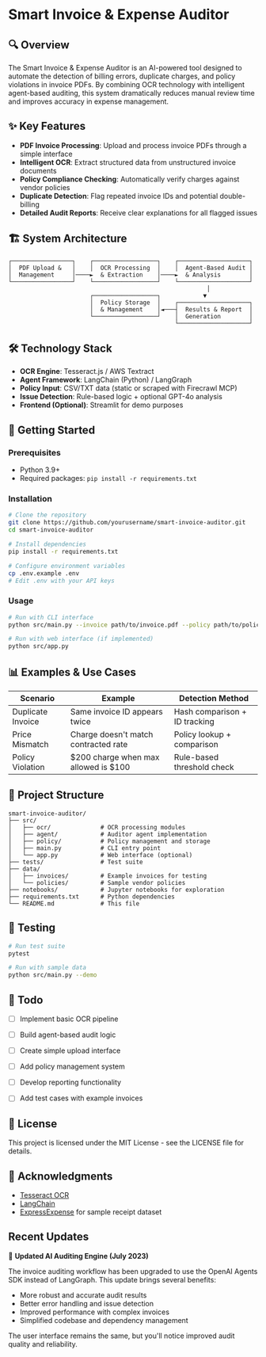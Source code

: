 # Smart Invoice & Expense Auditor

## 🔍 Overview

The Smart Invoice & Expense Auditor is an AI-powered tool designed to automate the detection of billing errors, duplicate charges, and policy violations in invoice PDFs. By combining OCR technology with intelligent agent-based auditing, this system dramatically reduces manual review time and improves accuracy in expense management.

## ✨ Key Features

- **PDF Invoice Processing**: Upload and process invoice PDFs through a simple interface
- **Intelligent OCR**: Extract structured data from unstructured invoice documents
- **Policy Compliance Checking**: Automatically verify charges against vendor policies
- **Duplicate Detection**: Flag repeated invoice IDs and potential double-billing
- **Detailed Audit Reports**: Receive clear explanations for all flagged issues

## 🏗️ System Architecture

```
┌─────────────────┐    ┌──────────────────┐    ┌────────────────────┐
│  PDF Upload &   │    │  OCR Processing  │    │  Agent-Based Audit │
│  Management     │────►  & Extraction    │────►  & Analysis        │
└─────────────────┘    └──────────────────┘    └────────────────────┘
                                                        │
                       ┌──────────────────┐            ▼
                       │  Policy Storage  │    ┌────────────────────┐
                       │  & Management    │◄───┤  Results & Report  │
                       └──────────────────┘    │  Generation        │
                                               └────────────────────┘
```

## 🛠️ Technology Stack

- **OCR Engine**: Tesseract.js / AWS Textract
- **Agent Framework**: LangChain (Python) / LangGraph
- **Policy Input**: CSV/TXT data (static or scraped with Firecrawl MCP)
- **Issue Detection**: Rule-based logic + optional GPT-4o analysis
- **Frontend (Optional)**: Streamlit for demo purposes

## 🚀 Getting Started

### Prerequisites

- Python 3.9+
- Required packages: `pip install -r requirements.txt`

### Installation

```bash
# Clone the repository
git clone https://github.com/yourusername/smart-invoice-auditor.git
cd smart-invoice-auditor

# Install dependencies
pip install -r requirements.txt

# Configure environment variables
cp .env.example .env
# Edit .env with your API keys
```

### Usage

```bash
# Run with CLI interface
python src/main.py --invoice path/to/invoice.pdf --policy path/to/policy.csv

# Run with web interface (if implemented)
python src/app.py
```

## 📊 Examples & Use Cases

| Scenario | Example | Detection Method |
|----------|---------|------------------|
| Duplicate Invoice | Same invoice ID appears twice | Hash comparison + ID tracking |
| Price Mismatch | Charge doesn't match contracted rate | Policy lookup + comparison |
| Policy Violation | $200 charge when max allowed is $100 | Rule-based threshold check |

## 📁 Project Structure

```
smart-invoice-auditor/
├── src/
│   ├── ocr/              # OCR processing modules
│   ├── agent/            # Auditor agent implementation
│   ├── policy/           # Policy management and storage
│   ├── main.py           # CLI entry point
│   └── app.py            # Web interface (optional)
├── tests/                # Test suite
├── data/
│   ├── invoices/         # Example invoices for testing
│   └── policies/         # Sample vendor policies
├── notebooks/            # Jupyter notebooks for exploration
├── requirements.txt      # Python dependencies
└── README.md             # This file
```

## 🧪 Testing

```bash
# Run test suite
pytest

# Run with sample data
python src/main.py --demo
```

## 📝 Todo

- [ ] Implement basic OCR pipeline
- [ ] Build agent-based audit logic
- [ ] Create simple upload interface
- [ ] Add policy management system
- [ ] Develop reporting functionality
- [ ] Add test cases with example invoices


## 📄 License

This project is licensed under the MIT License - see the LICENSE file for details.

## 🙏 Acknowledgments

- [Tesseract OCR](https://github.com/tesseract-ocr/tesseract)
- [LangChain](https://github.com/langchain-ai/langchain)
- [ExpressExpense](https://expressexpense.com) for sample receipt dataset

## Recent Updates

🚀 **Updated AI Auditing Engine (July 2023)**

The invoice auditing workflow has been upgraded to use the OpenAI Agents SDK instead of LangGraph. This update brings several benefits:

- More robust and accurate audit results
- Better error handling and issue detection
- Improved performance with complex invoices
- Simplified codebase and dependency management

The user interface remains the same, but you'll notice improved audit quality and reliability.